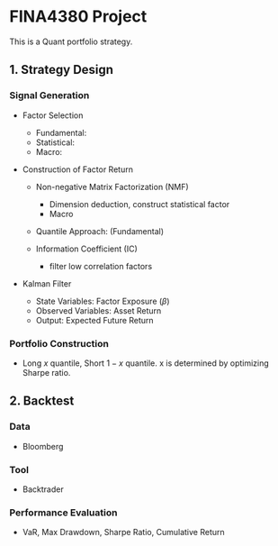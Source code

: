 # FINA4380 Project

This is a Quant portfolio strategy.

## 1. Strategy Design

### Signal Generation

- Factor Selection
  - Fundamental: 
  - Statistical:
  - Macro:

- Construction of Factor Return
  - Non-negative Matrix Factorization (NMF)
    - Dimension deduction, construct statistical factor
    - Macro

  - Quantile Approach: (Fundamental)

  - Information Coefficient (IC)
    - filter low correlation factors

- Kalman Filter
  - State Variables: Factor Exposure ($\beta$)
  - Observed Variables: Asset Return
  - Output: Expected Future Return

### Portfolio Construction

- Long $x$ quantile, Short $1-x$ quantile. x is determined by optimizing Sharpe ratio. 


## 2. Backtest

### Data

- Bloomberg

### Tool

- Backtrader

### Performance Evaluation

- VaR, Max Drawdown, Sharpe Ratio, Cumulative Return

